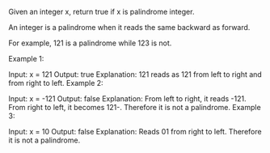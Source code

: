 Given an integer x, return true if x is palindrome integer.

An integer is a palindrome when it reads the same backward as forward.

For example, 121 is a palindrome while 123 is not.

Example 1:

Input: x = 121 Output: true Explanation: 121 reads as 121 from left to right and from right to left. Example 2:

Input: x = -121 Output: false Explanation: From left to right, it reads -121. From right to left, it becomes 121-.
Therefore it is not a palindrome. Example 3:

Input: x = 10 Output: false Explanation: Reads 01 from right to left. Therefore it is not a palindrome.